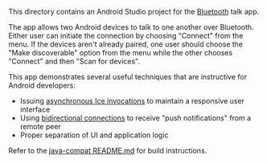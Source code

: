 This directory contains an Android Studio project for the [Bluetooth][1]
talk app.

The app allows two Android devices to talk to one another over Bluetooth.
Either user can initiate the connection by choosing "Connect" from the
menu. If the devices aren't already paired, one user should choose the
"Make discoverable" option from the menu while the other chooses "Connect"
and then "Scan for devices".

This app demonstrates several useful techniques that are instructive for
Android developers:

 * Issuing [asynchronous Ice invocations][2] to maintain a responsive user
   interface
 * Using [bidirectional connections][3] to receive "push notifications" from
   a remote peer
 * Proper separation of UI and application logic

Refer to the [java-compat README.md](../../README.md) for build instructions.

[1]: https://doc.zeroc.com/display/Ice37/IceBT
[2]: https://doc.zeroc.com/display/Ice37/Asynchronous+Method+Invocation+%28AMI%29+in+Java+Compat
[3]: https://doc.zeroc.com/display/Ice37/Bidirectional+Connections
